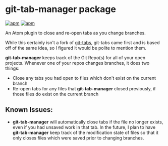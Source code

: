 # git-tab-manager package
[![apm](https://img.shields.io/apm/v/git-tab-manager.svg?style=flat-square)](https://atom.io/packages/git-tab-manager)
[![apm](https://img.shields.io/apm/dm/git-tab-manager.svg?style=flat-square)](https://atom.io/packages/git-tab-manager)

An Atom plugin to close and re-open tabs as you change branches.

While this certainly isn't a fork of [git-tabs](https://github.com/dbslone/git-tabs),
git-tabs came first and is based off of the same idea, so I figured it would be
polite to mention them.

**git-tab-manager** keeps track of the Git Repo(s) for all of your open projects.
Whenever one of your repos changes branches, it does two things:
* Close any tabs you had open to files which don't exist on the current branch
* Re-open tabs for any files that **git-tab-manager** closed previously, if those files do exist on the current branch

## Known Issues:
* **git-tab-manager** will automatically close tabs if the file no longer exists, even if you had unsaved work in that tab.
  In the future, I plan to have **git-tab-manager** keep track of the modification state of files so that it only closes files
  which were saved prior to changing branches.
